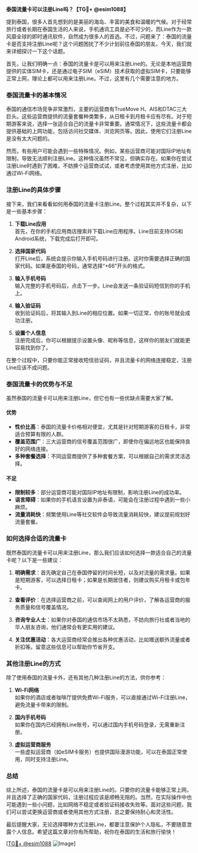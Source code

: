 **泰国流量卡可以注册Line吗？【TG💪+ @esim1088】**

提到泰国，很多人首先想到的是美丽的海岛、丰富的美食和温暖的气候。对于经常旅行或者长期在泰国生活的人来说，手机通讯工具是必不可少的，而Line作为一款风靡全球的即时通讯软件，自然成为很多人的首选。不过，问题来了：泰国的流量卡是否支持注册Line呢？这个问题困扰了不少计划前往泰国的朋友。今天，我们就来详细探讨一下这个话题。

首先，让我们明确一点：泰国的流量卡是可以用来注册Line的。无论是本地运营商提供的实体SIM卡，还是通过电子SIM（eSIM）技术获取的虚拟SIM卡，只要能够正常上网，理论上都可以用来注册Line。不过，这里有几个需要注意的地方。

### **泰国流量卡的基本情况**

泰国的通信市场竞争非常激烈，主要的运营商有TrueMove H、AIS和DTAC三大巨头。这些运营商提供的流量套餐种类繁多，从日租卡到月租卡应有尽有。对于短期游客来说，选择一张适合自己的流量卡非常重要。通常情况下，这些流量卡都会提供基础的上网功能，包括访问社交媒体、浏览网页等。因此，使用它们注册Line是没有太大问题的。

然而，有些用户可能会遇到一些特殊情况。例如，某些运营商可能对国际IP地址有限制，导致无法顺利注册Line。这种情况虽然不常见，但确实存在。如果你在尝试注册Line时遇到了困难，不妨换个运营商试试，或者考虑使用其他方式注册，比如通过Wi-Fi网络。

### **注册Line的具体步骤**

接下来，我们来看看如何用泰国的流量卡注册Line。整个过程其实并不复杂，以下是一些基本步骤：

1. **下载Line应用**  
   首先，在你的手机应用商店搜索并下载Line应用程序。Line目前支持iOS和Android系统，下载完成后打开即可。

2. **选择国家代码**  
   打开Line后，系统会提示你输入手机号码进行注册。这时你需要选择正确的国家代码。如果是泰国的号码，通常选择“+66”开头的格式。

3. **输入手机号码**  
   输入完整的手机号码后，点击下一步。Line会发送一条验证码短信到你的手机上。

4. **输入验证码**  
   收到验证码后，将其输入到Line的相应位置。如果一切正常，你的账号就会成功注册。

5. **设置个人信息**  
   注册完成后，你可以根据提示设置头像、昵称等信息，这样你的朋友们就能更容易找到你了。

在整个过程中，只要你能正常接收短信验证码，并且流量卡的网络连接稳定，注册Line应该不成问题。

### **泰国流量卡的优势与不足**

虽然泰国的流量卡可以用来注册Line，但它也有一些优缺点需要大家了解。

#### **优势**

- **性价比高**：泰国的流量卡价格相对便宜，尤其是针对短期游客的日租卡，非常适合预算有限的人群。
- **覆盖范围广**：三大运营商的信号覆盖范围很广，即使你在偏远地区也能保持良好的网络连接。
- **多种套餐选择**：不同运营商提供了多种套餐方案，可以根据自己的需求灵活选择。

#### **不足**

- **限制较多**：部分运营商可能对国际IP地址有限制，影响注册Line的成功率。
- **语言障碍**：如果你的手机语言设置为非泰语，可能会在注册过程中遇到一些小麻烦。
- **流量消耗快**：频繁使用Line等社交软件会导致流量消耗较快，建议提前规划好流量套餐。

### **如何选择合适的流量卡**

既然泰国的流量卡可以用来注册Line，那么我们应该如何选择一款适合自己的流量卡呢？以下是一些建议：

1. **明确需求**：首先确定自己在泰国停留的时间长短，以及对流量的需求量。如果是短期游客，可以选择日租卡；如果是长期居住者，则建议购买月租卡或包年卡。

2. **查看评价**：在选择运营商之前，可以查阅网上的用户评价，了解各运营商的服务质量和信号覆盖情况。

3. **咨询专业人士**：如果你对泰国的通信市场不太熟悉，不妨向旅行社或者当地的华人朋友咨询，他们通常会有更实用的建议。

4. **关注优惠活动**：各大运营商经常会推出各种优惠活动，比如赠送额外流量或者折扣等。留意这些信息可以帮助你节省开支。

### **其他注册Line的方式**

除了使用泰国的流量卡外，还有其他几种注册Line的方法，供你参考：

1. **Wi-Fi网络**  
   如果你的酒店或者咖啡厅提供免费Wi-Fi服务，可以直接通过Wi-Fi注册Line，避免流量卡带来的限制。

2. **国内手机号码**  
   如果你在国内已经拥有Line账号，可以通过国内手机号码登录，无需重新注册。

3. **虚拟运营商服务**  
   一些虚拟运营商（如eSIM卡服务）也提供国际漫游功能，可以在泰国正常使用，同时支持注册Line。

### **总结**

综上所述，泰国的流量卡是可以用来注册Line的。只要你的流量卡能够正常上网，并且选择了正确的国家代码，注册过程应该是顺畅无阻的。当然，在实际操作中也可能遇到一些小问题，比如网络不稳定或者验证码接收失败等。面对这些问题，我们可以尝试更换运营商或者使用其他方式注册，总之要保持耐心和灵活性。

最后提醒大家，无论选择哪种方式注册Line，都要注意保护个人隐私，不要随意泄露个人信息。希望这篇文章对你有所帮助，祝你在泰国的生活和旅行愉快！

[[TG💪+ @esim1088](https://t.me/s/esim1088) ![Image](https://i.postimg.cc/4NQfJmqS/Snipaste-2025-05-13-00-14-12.png)]